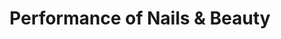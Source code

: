 ---
title: "Performance of Nails & Beauty"
url: /dresden/performance-of-nails-und-beauty/
shop: Kosmetik
---